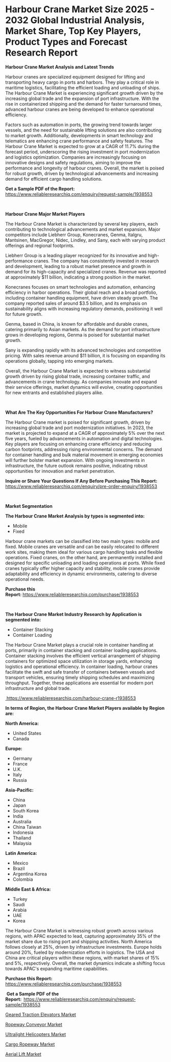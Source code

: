 <p><h1>Harbour Crane Market Size 2025 - 2032 Global Industrial Analysis, Market Share, Top Key Players, Product Types and Forecast Research Report</h1></p><p><strong>Harbour Crane Market Analysis and Latest Trends</strong></p>
<p><p>Harbour cranes are specialized equipment designed for lifting and transporting heavy cargo in ports and harbors. They play a critical role in maritime logistics, facilitating the efficient loading and unloading of ships. The Harbour Crane Market is experiencing significant growth driven by the increasing global trade and the expansion of port infrastructure. With the rise in containerized shipping and the demand for faster turnaround times, advanced harbour cranes are being developed to enhance operational efficiency.</p><p>Factors such as automation in ports, the growing trend towards larger vessels, and the need for sustainable lifting solutions are also contributing to market growth. Additionally, developments in smart technology and telematics are enhancing crane performance and safety features. The Harbour Crane Market is expected to grow at a CAGR of 11.7% during the forecast period, underscoring the rising investment in port modernization and logistics optimization. Companies are increasingly focusing on innovative designs and safety regulations, aiming to improve the performance and longevity of harbour cranes. Overall, the market is poised for robust growth, driven by technological advancements and increasing demand for efficient cargo handling solutions.</p></p>
<p><strong>Get a Sample PDF of the Report:&nbsp;</strong> <a href="https://www.reliableresearchiq.com/enquiry/request-sample/1938553?utm_campaign=1170&utm_medium=2&utm_source=Github&utm_content=ia&utm_term=08042025&utm_id=harbour-crane">https://www.reliableresearchiq.com/enquiry/request-sample/1938553</a></p>
<p>&nbsp;</p>
<p><strong>Harbour Crane Major Market Players</strong></p>
<p><p>The Harbour Crane Market is characterized by several key players, each contributing to technological advancements and market expansion. Major competitors include Liebherr Group, Konecranes, Genma, Italgru, Mantsinen, MacGregor, Nidec, Lindley, and Sany, each with varying product offerings and regional footprints.</p><p>Liebherr Group is a leading player recognized for its innovative and high-performance cranes. The company has consistently invested in research and development, leading to a robust market presence and growth in demand for its high-capacity and specialized cranes. Revenue was reported at approximately $11 billion, indicating a strong position in the market.</p><p>Konecranes focuses on smart technologies and automation, enhancing efficiency in harbor operations. Their global reach and a broad portfolio, including container handling equipment, have driven steady growth. The company reported sales of around $3.5 billion, and its emphasis on sustainability aligns with increasing regulatory demands, positioning it well for future growth.</p><p>Genma, based in China, is known for affordable and durable cranes, catering primarily to Asian markets. As the demand for port infrastructure grows in developing regions, Genma is poised for substantial market growth.</p><p>Sany is expanding rapidly with its advanced technologies and competitive pricing. With sales revenue around $11 billion, it is focusing on expanding its operations globally, tapping into emerging markets.</p><p>Overall, the Harbour Crane Market is expected to witness substantial growth driven by rising global trade, increasing container traffic, and advancements in crane technology. As companies innovate and expand their service offerings, market dynamics will evolve, creating opportunities for new entrants and established players alike.</p></p>
<p>&nbsp;</p>
<p><strong>What Are The Key Opportunities For Harbour Crane Manufacturers?</strong></p>
<p><p>The Harbour Crane market is poised for significant growth, driven by increasing global trade and port modernization initiatives. In 2023, the market is projected to expand at a CAGR of approximately 5% over the next five years, fueled by advancements in automation and digital technologies. Key players are focusing on enhancing crane efficiency and reducing carbon footprints, addressing rising environmental concerns. The demand for container handling and bulk material movement in emerging economies will further bolster market expansion. With ongoing investments in infrastructure, the future outlook remains positive, indicating robust opportunities for innovation and market penetration.</p></p>
<p><strong>Inquire or Share Your Questions If Any Before Purchasing This Report:</strong> <a href="https://www.reliableresearchiq.com/enquiry/pre-order-enquiry/1938553?utm_campaign=1170&utm_medium=2&utm_source=Github&utm_content=ia&utm_term=08042025&utm_id=harbour-crane">https://www.reliableresearchiq.com/enquiry/pre-order-enquiry/1938553</a></p>
<p>&nbsp;</p>
<p><strong>Market Segmentation</strong></p>
<p><strong>The Harbour Crane Market Analysis by types is segmented into:</strong></p>
<p><ul><li>Mobile</li><li>Fixed</li></ul></p>
<p><p>Harbour crane markets can be classified into two main types: mobile and fixed. Mobile cranes are versatile and can be easily relocated to different work sites, making them ideal for various cargo handling tasks and flexible operations. Fixed cranes, on the other hand, are permanently installed and designed for specific unloading and loading operations at ports. While fixed cranes typically offer higher capacity and stability, mobile cranes provide adaptability and efficiency in dynamic environments, catering to diverse operational needs.</p></p>
<p><strong>Purchase this Report:&nbsp;</strong><a href="https://www.reliableresearchiq.com/purchase/1938553?utm_campaign=1170&utm_medium=2&utm_source=Github&utm_content=ia&utm_term=08042025&utm_id=harbour-crane">https://www.reliableresearchiq.com/purchase/1938553</a></p>
<p>&nbsp;</p>
<p><strong>The Harbour Crane Market Industry Research by Application is segmented into:</strong></p>
<p><ul><li>Container Stacking</li><li>Container Loading</li></ul></p>
<p><p>The Harbour Crane Market plays a crucial role in container handling at ports, primarily in container stacking and container loading applications. Container stacking involves the efficient vertical arrangement of shipping containers for optimized space utilization in storage yards, enhancing logistics and operational efficiency. In container loading, harbour cranes facilitate the swift and safe transfer of containers between vessels and transport vehicles, ensuring timely shipping schedules and maximizing throughput. Together, these applications are essential for modern port infrastructure and global trade.</p></p>
<p><a href="https://www.reliableresearchiq.com/harbour-crane-r1938553?utm_campaign=1170&utm_medium=2&utm_source=Github&utm_content=ia&utm_term=08042025&utm_id=harbour-crane">&nbsp;https://www.reliableresearchiq.com/harbour-crane-r1938553</a></p>
<p><strong>In terms of Region, the Harbour Crane Market Players available by Region are:</strong></p>
<p>
    <p> <strong> North America: </strong>
        <ul>
            <li>United States</li>
            <li>Canada</li>
        </ul>
        </p> 
    <p> <strong> Europe: </strong>
        <ul>
            <li>Germany</li>
            <li>France</li>
            <li>U.K.</li>
            <li>Italy</li>
            <li>Russia</li>
        </ul>
        </p> 
    <p> <strong> Asia-Pacific: </strong>
        <ul>
            <li>China</li>
            <li>Japan</li>
            <li>South Korea</li>
            <li>India</li>
            <li>Australia</li>
            <li>China Taiwan</li>
            <li>Indonesia</li>
            <li>Thailand</li>
            <li>Malaysia</li>
        </ul>
        </p> 
    <p> <strong> Latin America: </strong>
        <ul>
            <li>Mexico</li>
            <li>Brazil</li>
            <li>Argentina Korea</li>
            <li>Colombia</li>
        </ul>
        </p> 
    <p> <strong> Middle East & Africa: </strong>
        <ul>
            <li>Turkey</li>
            <li>Saudi</li>
            <li>Arabia</li>
            <li>UAE</li>
            <li>Korea</li>
        </ul>
    </p>
    </p>
<p><p>The Harbour Crane Market is witnessing robust growth across various regions, with APAC expected to lead, capturing approximately 35% of the market share due to rising port and shipping activities. North America follows closely at 25%, driven by infrastructure investments. Europe holds around 20%, fueled by modernization efforts in logistics. The USA and China are critical players within these regions, with market shares of 15% and 5%, respectively. Overall, the market dynamics indicate a shifting focus towards APAC's expanding maritime capabilities.</p></p>
<p><strong>Purchase this Report: </strong><a href="https://www.reliableresearchiq.com/purchase/1938553?utm_campaign=1170&utm_medium=2&utm_source=Github&utm_content=ia&utm_term=08042025&utm_id=harbour-crane">https://www.reliableresearchiq.com/purchase/1938553</a></p>
<p>&nbsp;<strong>Get a Sample PDF of the Report:&nbsp;&nbsp;</strong><a href="https://www.reliableresearchiq.com/enquiry/request-sample/1938553?utm_campaign=1170&utm_medium=2&utm_source=Github&utm_content=ia&utm_term=08042025&utm_id=harbour-crane">https://www.reliableresearchiq.com/enquiry/request-sample/1938553</a></p>
<p><strong></strong></p>
<p><p><a href="https://github.com/nicoytabiz7/Market-Research-Report-List-1/blob/main/geared-traction-elevators-market.md?utm_campaign=1170&utm_medium=2&utm_source=Github&utm_content=ia&utm_term=08042025&utm_id=harbour-crane">Geared Traction Elevators Market</a></p><p><a href="https://github.com/sekohlorik/Market-Research-Report-List-1/blob/main/ropeway-conveyor-market.md?utm_campaign=1170&utm_medium=2&utm_source=Github&utm_content=ia&utm_term=08042025&utm_id=harbour-crane">Ropeway Conveyor Market</a></p><p><a href="https://github.com/timayuethem/Market-Research-Report-List-1/blob/main/ultralight-helicopters-market.md?utm_campaign=1170&utm_medium=2&utm_source=Github&utm_content=ia&utm_term=08042025&utm_id=harbour-crane">Ultralight Helicopters Market</a></p><p><a href="https://github.com/brabolyrah3h/Market-Research-Report-List-1/blob/main/cargo-ropeway-market.md?utm_campaign=1170&utm_medium=2&utm_source=Github&utm_content=ia&utm_term=08042025&utm_id=harbour-crane">Cargo Ropeway Market</a></p><p><a href="https://github.com/avirsuckra/Market-Research-Report-List-1/blob/main/aerial-lift-market.md?utm_campaign=1170&utm_medium=2&utm_source=Github&utm_content=ia&utm_term=08042025&utm_id=harbour-crane">Aerial Lift Market</a></p></p>